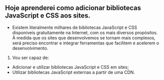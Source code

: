 ## Hoje aprenderei como adicionar bibliotecas JavaScript e CSS aos sites.

  - Existem literalmente milhares de bibliotecas JavaScript e CSS disponíveis gratuitamente na Internet, com os mais diversos propósitos. À medida que os sites que desenvolvemos se tornam mais complexos, será preciso encontrar e integrar ferramentas que facilitem e acelerem o desenvolvimento.
 
1. Vou ser capaz de:
  - Adicionar e utilizar bibliotecas JavaScript e CSS em sites;
  - Utilizar bibliotecas JavaScript externas a partir de uma CDN.
